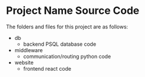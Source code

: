 # Project Name Source Code

The folders and files for this project are as follows:
- db
    * backend PSQL database code
- middleware
    * communication/routing python code
- website
    * frontend react code

